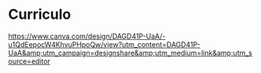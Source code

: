 # Curriculo
https://www.canva.com/design/DAGD41P-UaA/-u1QdEepocW4KhvuPHpoQw/view?utm_content=DAGD41P-UaA&amp;utm_campaign=designshare&amp;utm_medium=link&amp;utm_source=editor
